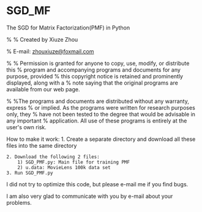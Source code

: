 # SGD_MF

The SGD for Matrix Factorization(PMF) in Python

 
%
% Created by Xiuze Zhou


% E-mail: zhouxiuze@foxmail.com

%
%
 Permission is granted for anyone to copy, use, modify, or distribute this 
% program and accompanying programs and documents  for any purpose, provided
% this copyright notice is retained and  prominently displayed, along with a 
% note saying that the original  programs are available from our web page.



%
%The programs and documents are distributed without any warranty,  express
% or implied. As the programs were written for research  purposes only, they 
% have not been tested to the degree that would  be advisable in any important
% application. All use of these programs is entirely at the user's own risk.



How to make it work:
    1. Create a separate directory and download all these files into the same directory

    2. Download the following 2 files:
        1) SGD_PMF.py: Main file for training PMF
        2) u.data: MovieLens 100k data set
    3. Run SGD_PMF.py



I did not try to optimize this code, but please e-mail me if you find bugs.


I am also very glad to communicate with you by e-mail about your problems.
